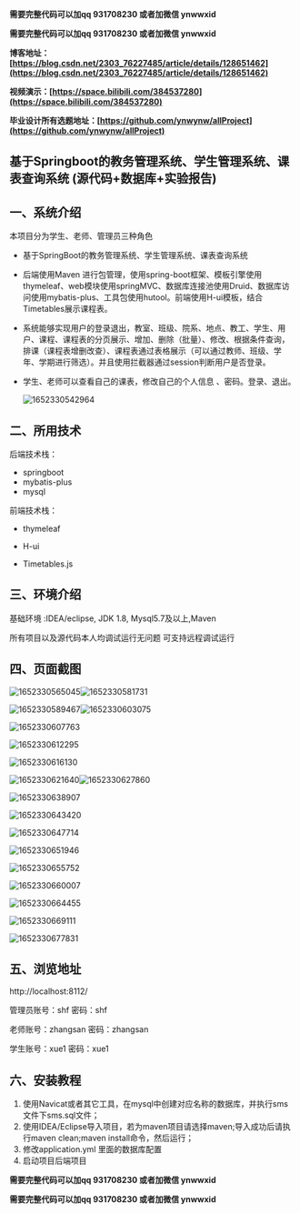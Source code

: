 **需要完整代码可以加qq  931708230 或者加微信 ynwwxid**

**需要完整代码可以加qq  931708230 或者加微信  ynwwxid**

**博客地址：[https://blog.csdn.net/2303_76227485/article/details/128651462](https://blog.csdn.net/2303_76227485/article/details/128651462)**

**视频演示：[https://space.bilibili.com/384537280](https://space.bilibili.com/384537280)**

**毕业设计所有选题地址：[https://github.com/ynwynw/allProject](https://github.com/ynwynw/allProject)**

## 基于Springboot的教务管理系统、学生管理系统、课表查询系统 (源代码+数据库+实验报告)

## 一、系统介绍

本项目分为学生、老师、管理员三种角色

- 基于SpringBoot的教务管理系统、学生管理系统、课表查询系统 

- 后端使用Maven 进行包管理，使用spring-boot框架、模板引擎使用thymeleaf、web模块使用springMVC、数据库连接池使用Druid、数据库访问使用mybatis-plus、工具包使用hutool。前端使用H-ui模板，结合Timetables展示课程表。

- 系统能够实现用户的登录退出，教室、班级、院系、地点、教工、学生、用户、课程、课程表的分页展示、增加、删除（批量）、修改、根据条件查询，排课（课程表增删改查）、课程表通过表格展示（可以通过教师、班级、学年、学期进行筛选）。并且使用拦截器通过session判断用户是否登录。 

- 学生、老师可以查看自己的课表，修改自己的个人信息 、密码。登录、退出。

  ![1652330542964](picture/1652330542964.png)

## 二、所用技术

后端技术栈：

- springboot
- mybatis-plus
- mysql

前端技术栈：

- thymeleaf
- H-ui

- Timetables.js


## 三、环境介绍

基础环境 :IDEA/eclipse, JDK 1.8, Mysql5.7及以上,Maven

所有项目以及源代码本人均调试运行无问题 可支持远程调试运行

## 四、页面截图



![1652330565045](picture/1652330565045.png)![1652330581731](picture/1652330581731.png)

![1652330589467](picture/1652330589467.png)![1652330603075](picture/1652330603075.png)

![1652330607763](picture/1652330607763.png)

![1652330612295](picture/1652330612295.png)

![1652330616130](picture/1652330616130.png)

![1652330621640](picture/1652330621640.png)![1652330627860](picture/1652330627860.png)

![1652330638907](picture/1652330638907.png)

![1652330643420](picture/1652330643420.png)

![1652330647714](picture/1652330647714.png)

![1652330651946](picture/1652330651946.png)

![1652330655752](picture/1652330655752.png)

![1652330660007](picture/1652330660007.png)

![1652330664455](picture/1652330664455.png)

![1652330669111](picture/1652330669111.png)

![1652330677831](picture/1652330677831.png)

## 五、浏览地址

http://localhost:8112/

管理员账号：shf   密码：shf

老师账号：zhangsan   密码：zhangsan

学生账号：xue1 密码：xue1

## 六、安装教程

1. 使用Navicat或者其它工具，在mysql中创建对应名称的数据库，并执行sms文件下sms.sql文件；
2. 使用IDEA/Eclipse导入项目，若为maven项目请选择maven;导入成功后请执行maven clean;maven install命令，然后运行；
3. 修改application.yml 里面的数据库配置
4. 启动项目后端项目 


**需要完整代码可以加qq  931708230 或者加微信 ynwwxid**

**需要完整代码可以加qq  931708230 或者加微信  ynwwxid**
